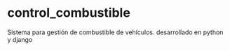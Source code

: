 # control_combustible
Sistema para gestión de combustible de vehículos. desarrollado en python y django
